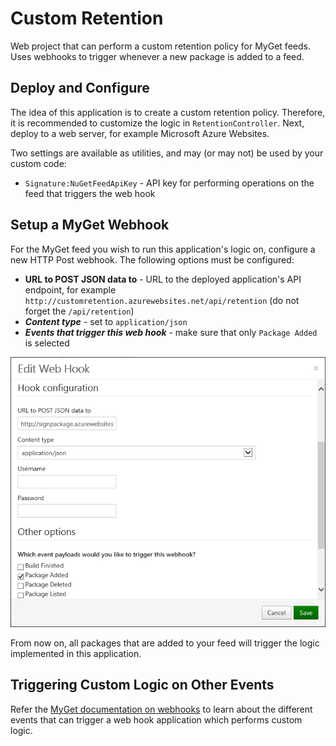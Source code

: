 # Custom Retention

Web project that can perform a custom retention policy for MyGet feeds. Uses webhooks to trigger whenever a new package is added to a feed.

## Deploy and Configure

The idea of this application is to create a custom retention policy. Therefore, it is recommended to customize the logic in ```RetentionController```. Next, deploy to a web server, for example Microsoft Azure Websites.

Two settings are available as utilities, and may (or may not) be used by your custom code:

* ```Signature:NuGetFeedApiKey``` - API key for performing operations on the feed that triggers the web hook

## Setup a MyGet Webhook

For the MyGet feed you wish to run this application's logic on, configure a new HTTP Post webhook. The following options must be configured:

* **URL to POST JSON data to** - URL to the deployed application's API endpoint, for example ```http://customretention.azurewebsites.net/api/retention``` (do not forget the ```/api/retention```)
* ***Content type*** - set to ```application/json```
* ***Events that trigger this web hook*** - make sure that only ```Package Added``` is selected 

![MyGet webhook configuration](https://raw.githubusercontent.com/myget/webhooks-custom-retention/master/docs/edit-webhook.png)

From now on, all packages that are added to your feed will trigger the logic implemented in this application.

## Triggering Custom Logic on Other Events

Refer the [MyGet documentation on webhooks](http://docs.myget.org/docs/reference/webhooks) to learn about the different events that can trigger a web hook application which performs custom logic.
